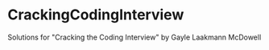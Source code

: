 # CrackingCodingInterview

Solutions for "Cracking the Coding Interview" by Gayle Laakmann McDowell
